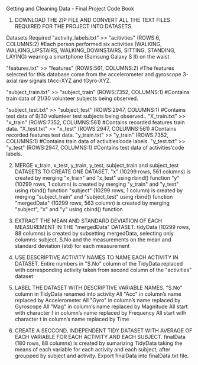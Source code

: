 Getting and Cleaning Data - Final Project Code Book

1. DOWNLOAD THE ZIP FILE AND CONVERT ALL THE TEXT FILES REQUIRED FOR THE PROJECT INTO DATASETS.

Datasets Required
"activity_labels.txt" >> "acitivties"   (ROWS:6, COLUMNS:2)      #Each person performed six activities (WALKING, WALKING_UPSTAIRS, WALKING_DOWNSTAIRS, SITTING, STANDING, LAYING) wearing a smartphone (Samsung Galaxy S II) on the waist.

"features.txt" >> "features"            (ROWS:561, COLUMNS:2)    #The features selected for this database come from the accelerometer and gyroscope 3-axial raw signals tAcc-XYZ and tGyro-XYZ.

"subject_train.txt" >> "subject_train"  (ROWS:7352, COLUMNS:1)   #Contains train data of 21/30 volunteer subjects being observed.

"subject_test.txt" >> "subject_test"    (ROWS:2947, COLUMNS:1)   #Contains test data of 9/30 volunteer test subjects being observed..
"X_train.txt" >> "x_train"              (ROWS:7352, COLUMNS:561) #Contains recorded features train data.
"X_test.txt" >> "x_test"                (ROWS:2947, COLUMNS:561) #Contains recorded features test data.
"y_train.txt" >> "y_train"              (ROWS:7352, COLUMNS:1)   #Contains train data of activities’code labels.
"y_test.txt" >> "y_test"                (ROWS:2947, COLUMNS:1)   #Contains test data of activities’code labels.

2. MERGE x_train, x_test, y_train, y_test, subject_train and subject_test DATASETS TO CREATE ONE DATASET.
"x" (10299 rows, 561 columns) is created by merging "x_train" and "x_test" using rbind() function
"y" (10299 rows, 1 column) is created by merging "y_train" and "y_test" using rbind() function
"subject" (10299 rows, 1 column) is created by merging "subject_train" and "subject_test" using rbind() function
"mergedData" (10299 rows, 563 column) is created by merging "subject", "x" and "y" using cbind() function

3. EXTRACT THE MEAN AND STANDARD DEVIATION OF EACH MEASUREMENT IN THE "mergedData" DATASET.
tidyData (10299 rows, 88 columns) is created by subsetting mergedData, selecting only columns: subject, S.No and the measurements on the mean and standard deviation (std) for each measurement

4. USE DESCRIPTIVE ACTIVITY NAMES TO NAME EACH ACTIVITY IN DATASET.
Entire numbers in "S.No" column of the TidyData replaced with corresponding activity taken from second column of the "activities" dataset

5. LABEL THE DATASET WITH DESCRIPTIVE VARIABLE NAMES.
"S.No" column in TidyData renamed into activity
All "Acc" in column’s name replaced by Accelerometer
All "Gyro" in column’s name replaced by Gyroscope
All "Mag" in column’s name replaced by Magnitude
All start with character f in column’s name replaced by Frequency
All start with character t in column’s name replaced by Time

5. CREATE A SECCOND, INDEPENDENT TIDY DATASET WITH AVERAGE OF EACH VARIABLE FOR EACH ACTIVITY AND EACH SUBJECT.
finalData (180 rows, 88 columns) is created by sumarizing TidyData taking the means of each variable for each activity and each subject, after groupped by subject and activity.
Export finalData into finalData.txt file.